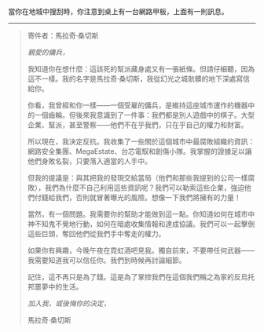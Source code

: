 當你在地城中搜刮時，你注意到桌上有一台網路甲板，上面有一則訊息。

---

> 寄件者：馬拉奇·桑切斯
>
> _親愛的傭兵，_
>
> 我知道你在想什麼：這該死的幫派藏身處又有一張紙條。但請仔細聽，因為這不一樣。我的名字是馬拉奇·桑切斯，我從幻光之城骯髒的地下深處寫信給你。
>
> 你看，我曾經和你一樣——一個受雇的傭兵，是維持這座城市運作的機器中的一個齒輪。但後來我意識到了一件事：我們都是別人遊戲中的棋子。大型企業、幫派，甚至警察——他們不在乎我們，只在乎自己的權力和財富。
>
> 所以現在，我決定反抗。我收集了一些關於這個城市中最腐敗組織的資訊：網路安全集團、MegaEstate、台芯電馭和創傷小隊。我掌握的證據足以讓他們身敗名裂，只要落入適當的人手中。
>
> 但我的提議是：與其把我的發現交給當局（他們和那些我提到的公司一樣腐敗），我們為什麼不自己利用這些資訊呢？我們可以勒索這些企業，強迫他們付錢給我們，否則就冒著曝光的風險。想像一下我們將擁有的力量！
>
> 當然，有一個問題。我需要你的幫助才能做到這一點。你知道如何在城市中神不知鬼不覺地行動，如何在暗處收集情報和達成協議。我們可以一起擊倒這些巨頭，奪回他們從我們手中奪走的權力。
>
> 如果你有興趣，今晚午夜在霓虹酒吧見我。獨自前來，不要帶任何武器——我需要知道我可以信任你。我們到時候再討論細節。
>
> 記住，這不再只是為了錢。這是為了掌控我們在這個我們稱之為家的反烏托邦噩夢中的生活。
>
> _加入我，或後悔你的決定，_
>
> 馬拉奇·桑切斯
